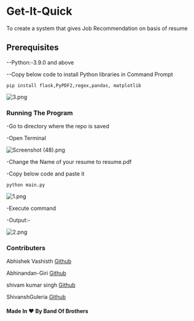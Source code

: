 # Get-It-Quick

To create a system that gives Job Recommendation on basis of resume

## Prerequisites

--Python:-3.9.0 and above

--Copy below code to install Python libraries in Command Prompt

```shell
pip install flask,PyPDF2,regex,pandas, matplotlib
```

![3.png](https://github.com/ShivanshGuleria/Get-It-Quick/blob/3839630bade19281eed1d3b3410c2ae9f8fa531e/Images/3.png)

### Running The Program

-Go to directory where the repo is saved 

-Open Terminal 

![Screenshot (48).png](https://github.com/ShivanshGuleria/Get-It-Quick/blob/c80550667344cc66de9bcde34fcb3f57aace9ca0/Images/Screenshot%20(48).png)

-Change the Name of your resume  to resume.pdf

-Copy below code and paste it

```shell
python main.py
```

![1.png](https://github.com/ShivanshGuleria/Get-It-Quick/blob/fab1070ad8b079fadaea4bddbfe7e7084fc35c59/Images/1.png)

-Execute command 

-Output:-

![2.png](https://github.com/ShivanshGuleria/Get-It-Quick/blob/c49479451dcefc8ddb220792d428323cf271e44c/Images/2.png)

### Contributers

Abhishek Vashisth       [Github](https://github.com/ABHISHEK-VASHISTH)

Abhinandan-Giri         [Github](https://github.com/Abhinandan-Giri)

shivam kumar singh      [Github](https://github.com/shivam01091)

ShivanshGuleria         [Github](https://github.com/ShivanshGuleria)

#### Made In ♥️ By Band Of Brothers
